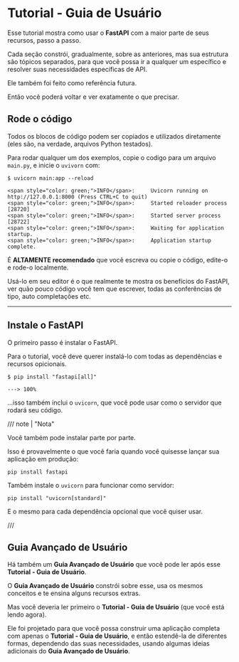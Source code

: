 # Tutorial - Guia de Usuário

Esse tutorial mostra como usar o **FastAPI** com a maior parte de seus recursos, passo a passo.

Cada seção constrói, gradualmente, sobre as anteriores, mas sua estrutura são tópicos separados, para que você possa ir a qualquer um específico e resolver suas necessidades específicas de API.

Ele também foi feito como referência futura.

Então você poderá voltar e ver exatamente o que precisar.

## Rode o código

Todos os blocos de código podem ser copiados e utilizados diretamente (eles são, na verdade, arquivos Python testados).

Para rodar qualquer um dos exemplos, copie o codigo para um arquivo `main.py`, e inicie o `uvivorn` com:

<div class="termy">

```console
$ uvicorn main:app --reload

<span style="color: green;">INFO</span>:     Uvicorn running on http://127.0.0.1:8000 (Press CTRL+C to quit)
<span style="color: green;">INFO</span>:     Started reloader process [28720]
<span style="color: green;">INFO</span>:     Started server process [28722]
<span style="color: green;">INFO</span>:     Waiting for application startup.
<span style="color: green;">INFO</span>:     Application startup complete.
```

</div>

É **ALTAMENTE recomendado** que você escreva ou copie o código, edite-o e rode-o localmente.

Usá-lo em seu editor é o que realmente te mostra os benefícios do FastAPI, ver quão pouco código você tem que escrever, todas as conferências de tipo, auto completações etc.

---

## Instale o FastAPI

O primeiro passo é instalar o FastAPI.

Para o tutorial, você deve querer instalá-lo com todas as dependências e recursos opicionais.

<div class="termy">

```console
$ pip install "fastapi[all]"

---> 100%
```

</div>

...isso também inclui o `uvicorn`, que você pode usar como o servidor que rodará seu código.

/// note | "Nota"

Você também pode instalar parte por parte.

Isso é provavelmente o que você faria quando você quisesse lançar sua aplicação em produção:

```
pip install fastapi
```

Também instale o `uvicorn` para funcionar como servidor:

```
pip install "uvicorn[standard]"
```

E o mesmo para cada dependência opcional que você quiser usar.

///

## Guia Avançado de Usuário

Há também um **Guia Avançado de Usuário** que você pode ler após esse **Tutorial - Guia de Usuário**.

O **Guia Avançado de Usuário** constrói sobre esse, usa os mesmos conceitos e te ensina alguns recursos extras.

Mas você deveria ler primeiro o **Tutorial - Guia de Usuário** (que você está lendo agora).

Ele foi projetado para que você possa construir uma aplicação completa com apenas o **Tutorial - Guia de Usuário**, e então estendê-la de diferentes formas, dependendo das suas necessidades, usando algumas ideias adicionais do **Guia Avançado de Usuário**.
